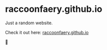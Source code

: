 # raccoonfaery.github.io

Just a random website.

Check it out here: [raccoonfaery.github.io](https://raccoonfaery.github.io)

:sparkling_heart:
